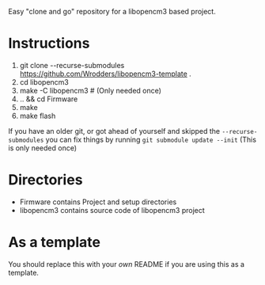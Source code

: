 Easy "clone and go" repository for a libopencm3 based project.

# Instructions
 1. git clone --recurse-submodules https://github.com/Wrodders/libopencm3-template .
 2. cd libopencm3
 3. make -C libopencm3 # (Only needed once)
 4. .. && cd Firmware
 5. make
 6. make flash

If you have an older git, or got ahead of yourself and skipped the ```--recurse-submodules```
you can fix things by running ```git submodule update --init``` (This is only needed once)

# Directories
* Firmware contains Project and setup directories 
* libopencm3 contains source code of libopencm3 project

# As a template
You should replace this with your _own_ README if you are using this
as a template.
